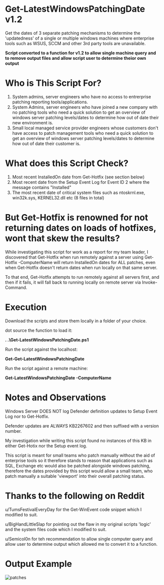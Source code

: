 # Get-LatestWindowsPatchingDate v1.2
Get the dates of 3 separate patching mechanisms to determine the 'updatedness' of a single or multiple windows machines where enterprise tools such as WSUS, SCCM and other 3rd party tools are unavailable.

**Script converted to a function for v1.2 to allow single machine query and to remove output files and allow script user to determine theior own output**

# Who is This Script For? 
1. System admins, server engineers who have no access to entrerprise patching reporting tools/applications. 
2. System Admins, server engineers who have joined a new company with no patching tools who need a quick solution to get an overview of windows server patching levels/dates to determine how out of date their new environment is. 
3. Small local managed service provider engineers whose customers don't have access to patch management tools who need a quick solution to get an overview of windows server patching levels/dates to determine how out of date their customer is. 

# What does this Script Check? 
1. Most recent InstalledOn date from Get-Hotfix (see section below) 
2. Most recent date from the Setup Event Log for Event ID 2 where the message contains "Installed" 
3. The most recent date of critical system files such as ntoskrnl.exe, win32k.sys, KERNEL32.dll etc (8 files in total) 

# But Get-Hotfix is renowned for not returning dates on loads of hotfixes, wont that skew the results? 
While investigating this script for work as a report for my team leader, I discovered that Get-Hotfix when run remotely against a server using Get-Hotfix -ComputerName <remote server> will return InstalledOn dates for ALL patches, even when Get-Hotfix doesn't return dates when run locally on that same server. 

To that end, Get-Hotfix attempts to run remotely against all servers first, and then if it fails, it will fall back to running locally on remote server via Invoke-Command. 

# Execution 
Download the scripts and store them locally in a folder of your choice. 

dot source the function to load it:

**. .\Get-LatestWindowsPatchingDate.ps1**
  
Run the script against the localhost:
  
**Get-Get-LatestWindowsPatchingDate**
  
Run the script against a remote machine:
  
**Get-LatestWindowsPatchingDate -ComputerName <remote hostname>**

# Notes and Observations 
Windows Server DOES NOT log Defender definition updates to Setup Event Log nor to Get-Hotfix. 
  
Defender updates are ALWAYS KB2267602 and then suffixed with a version number. 
  
My investigation while writing this script found no instances of this KB in either Get-Hotix nor the Setup event log. 

This script is meant for small teams who patch manually without the aid of enterprise tools so it therefore stands to reason that applications such as SQL, Exchange etc would also be patched alongside windows patching, therefore the dates provided by this script would allow a small team, who patch manually a suitable 'viewport' into their overall patching status. 

# Thanks to the following on Reddit 

u/TumsFestivalEveryDay for the Get-WinEvent code snippet which I modified to suit. 

u/BigHandLittleSlap for pointing out the flaw in my original scripts 'logic' and the system files code which I modified to suit. 
  
u/Semicol0n for teh recommendation to allow single computer query and allow user to determine output which allowed me to convert it to a function.


# Output Example 

![patches](https://i.imgur.com/CMWyWDI.png) 

 
